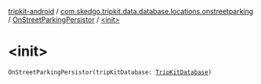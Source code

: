 [tripkit-android](../../index.md) / [com.skedgo.tripkit.data.database.locations.onstreetparking](../index.md) / [OnStreetParkingPersistor](index.md) / [&lt;init&gt;](./-init-.md)

# &lt;init&gt;

`OnStreetParkingPersistor(tripKitDatabase: `[`TripKitDatabase`](../../com.skedgo.tripkit.data.database/-trip-kit-database/index.md)`)`